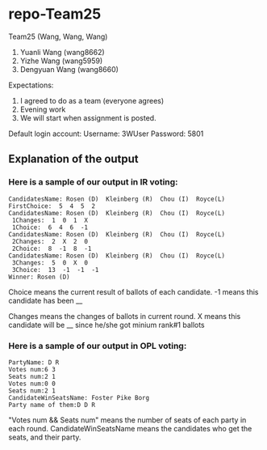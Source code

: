 # repo-Team25
Team25 (Wang, Wang, Wang)

1)  Yuanli Wang (wang8662)
2)  Yizhe Wang (wang5959)
3)  Dengyuan Wang (wang8660)

Expectations:  
1)  I agreed to do as a team (everyone agrees)
2)  Evening work
3)  We will start when assignment is posted.

Default login account:
Username: 3WUser
Password: 5801

## Explanation of the output

### Here is a sample of our output in IR voting:

```
CandidatesName: Rosen (D)  Kleinberg (R)  Chou (I)  Royce(L) 
FirstChoice:  5  4  5  2 
CandidatesName: Rosen (D)  Kleinberg (R)  Chou (I)  Royce(L) 
 1Changes:  1  0  1  X 
 1Choice:  6  4  6  -1 
CandidatesName: Rosen (D)  Kleinberg (R)  Chou (I)  Royce(L) 
 2Changes:  2  X  2  0 
 2Choice:  8  -1  8  -1 
CandidatesName: Rosen (D)  Kleinberg (R)  Chou (I)  Royce(L) 
 3Changes:  5  0  X  0 
 3Choice:  13  -1  -1  -1 
Winner: Rosen (D)
```

Choice means the current result of ballots of each candidate. -1 means this candidate has been __

Changes means the changes of ballots in current round. X means this candidate will be __ since he/she got minium rank#1 ballots

### Here is a sample of our output in OPL voting:

```
PartyName: D R 
Votes num:6 3 
Seats num:2 1 
Votes num:0 0 
Seats num:2 1 
CandidateWinSeatsName: Foster Pike Borg 
Party name of them:D D R
```

"Votes num && Seats num" means the number of seats of each party in each round.
CandidateWinSeatsName means the candidates who get the seats, and their party.

